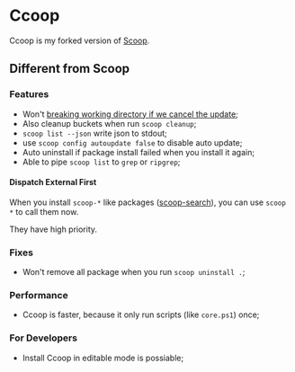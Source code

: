 # Ccoop

Ccoop is my forked version of [Scoop](https://github.com/lukesampson/scoop).

## Different from Scoop

### Features

- Won't [breaking working directory if we cancel the update](https://github.com/lukesampson/scoop/issues/4358);
- Also cleanup buckets when run `scoop cleanup`;
- `scoop list --json` write json to stdout;
- use `scoop config autoupdate false` to disable auto update;
- Auto uninstall if package install failed when you install it again;
- Able to pipe `scoop list` to `grep` or `ripgrep`;

#### Dispatch External First

When you install `scoop-*` like packages ([scoop-search](https://github.com/tokiedokie/scoop-search)),
you can use `scoop *` to call them now.

They have high priority.

### Fixes

- Won't remove all package when you run `scoop uninstall .`;

### Performance

- Ccoop is faster, because it only run scripts (like `core.ps1`) once;

### For Developers

- Install Ccoop in editable mode is possiable;
